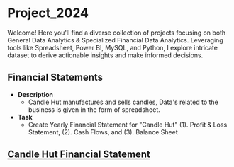 # Project_2024
Welcome! Here you'll find a diverse collection of projects focusing on both General Data Analytics &amp; Specialized Financial Data Analytics. Leveraging tools like Spreadsheet, Power BI, MySQL, and Python, I explore intricate dataset to derive actionable insights and make informed decisions. 

## Financial Statements
- **Description**
  - Candle Hut manufactures and sells candles, Data's related to the business is given in the form of spreadsheet.
- **Task**
  - Create Yearly Financial Statement for "Candle Hut" (1). Profit & Loss Statement, (2). Cash Flows, and (3). Balance Sheet
## [Candle Hut Financial Statement](https://github.com/iamrgyan/Project_2024/blob/main/Candle%20Hut_Financial_Statement.xlsx)
